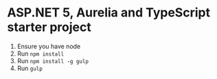 # ASP.NET 5, Aurelia and TypeScript starter project

1. Ensure you have node
2. Run `npm install`
3. Run `npm install -g gulp`
4. Run `gulp`
